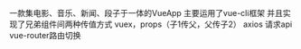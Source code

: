 一款集电影、音乐、新闻、段子于一体的VueApp
主要运用了vue-cli框架
并且实现了兄弟组件间两种传值方式
vuex，props（子1传父，父传子2）
axios 请求api
vue-router路由切换
